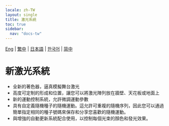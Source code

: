 ```yaml
---
locale: zh-TW
layout: single
title: 激光系統
toc: true
sidebar:
  nav: "docs-tw"
---
```

[Eng](/dancexr/features/laser) | [繁中](/tw/dancexr/features/laser) | [日本語](/jp/dancexr/features/laser) | [한국어](/kr/dancexr/features/laser) | [简中](/zh/dancexr/features/laser)

# 新激光系統
* 全新的著色器，逼真模擬舞台激光
* 高度可定制的形成和位置，讓您可以將激光陣列放在牆壁、天花板或地面上
* 新的運動控制系統，允許微調運動參數
* 具有自定義隨機種子的隨機運動。這允許可重複的隨機序列，因此您可以通過簡單指定相同的種子號碼來保存和分享您喜歡的隨機運動。
* 與增強的自動更新系統配合使用，以控制每個光束的顏色和發光效果。